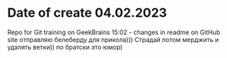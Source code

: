 # Date of create 04.02.2023
Repo for Git training on GeekBrains
15:02 - changes in readme on GitHub site 
отправляю белеберду для прикола))) 
Страдай потом мерджить и удалять ветки)) по братски это юмор)